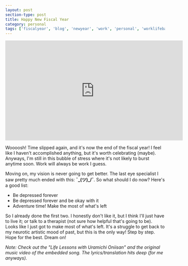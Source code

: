 ```yaml
---
layout: post
section-type: post
title: Happy New Fiscal Year
category: personal
tags: ['fiscalyear', 'blog', 'newyear', 'work', 'personal', 'worklifebalance']
---
```


<p align="center">
        <div class="videoWrapper">
<iframe width="560" height="315" src="https://www.youtube.com/embed/0tMvzvVXnpo" title="YouTube video player" frameborder="0" allow="accelerometer; autoplay; clipboard-write; encrypted-media; gyroscope; picture-in-picture" allowfullscreen></iframe>
        </div>
</p>

Woooosh! Time slipped again, and it's now the end of the fiscal year! I feel like I haven't accomplished anything, but it's worth celebrating (maybe). Anyways, I'm still in this bubble of stress where it's not likely to burst anytime soon. Work will always be work I guess.

Moving on, my vision is never going to get better. The last eye specialist I saw pretty much ended with this: <b>¯\_(ツ)_/¯</b>. So what should I do now? Here's a good list:
* Be depressed forever
* Be depressed forever and be okay with it
* Adventure time! Make the most of what's left

So I already done the first two. I honestly don't like it, but I think I'll just have to live it; or talk to a therapist (not sure how helpful that's going to be). Looks like I just got to make most of what's left. It's a struggle to get back to my neurotic artistic mood of past, but this is the only way! Step by step. Hope for the best. Dream on!

<i> Note: Check out the "Life Lessons with Uramichi Oniisan" and the original music video of the embedded song. The lyrics/translation hits deep (for me anyways).</i>
